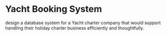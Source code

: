 # Yacht Booking System
 design a database system for a Yacht charter company that would support handling their holiday charter business efficiently and thoughtfully. 
